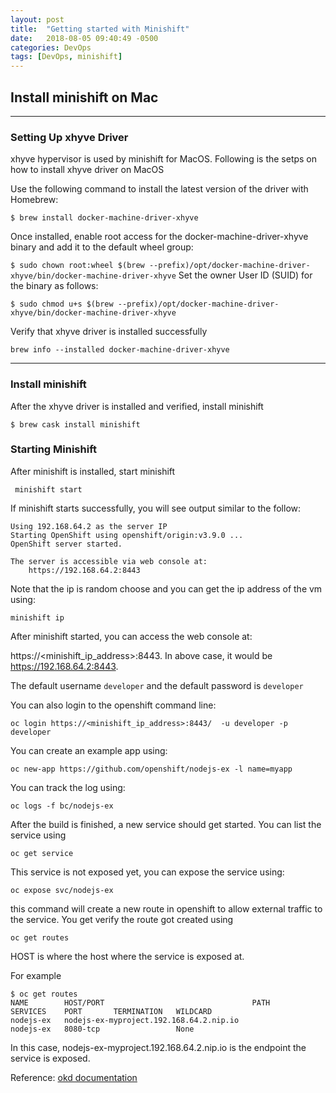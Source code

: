 ```yaml
---
layout: post
title:  "Getting started with Minishift"
date:   2018-08-05 09:40:49 -0500
categories: DevOps
tags: [DevOps, minishift]
---
```


## Install minishift on Mac

***

### Setting Up xhyve Driver

xhyve hypervisor is used by minishift for MacOS. Following is the setps on how to install xhyve driver on MacOS

Use the following command to install the latest version of the driver with Homebrew:


`$ brew install docker-machine-driver-xhyve`

Once installed, enable root access for the docker-machine-driver-xhyve binary and add it to the default wheel group:

`$ sudo chown root:wheel $(brew --prefix)/opt/docker-machine-driver-xhyve/bin/docker-machine-driver-xhyve`
Set the owner User ID (SUID) for the binary as follows:

`$ sudo chmod u+s $(brew --prefix)/opt/docker-machine-driver-xhyve/bin/docker-machine-driver-xhyve`

Verify that xhyve driver is installed successfully

`brew info --installed docker-machine-driver-xhyve`

***

### Install minishift
After the xhyve driver is installed and verified, install minishift

`$ brew cask install minishift`

### Starting Minishift
After minishift is installed, start minishift

` minishift start`

If minishift starts successfully, you will see output similar to the follow:

```
Using 192.168.64.2 as the server IP
Starting OpenShift using openshift/origin:v3.9.0 ...
OpenShift server started.

The server is accessible via web console at:
    https://192.168.64.2:8443
```

Note that the ip is random choose and you can get the ip address of the vm using:

`minishift ip`

After minishift started, you can access the web console at:

https://<minishift_ip_address>:8443. In above case, it would be https://192.168.64.2:8443.

The default username `developer` and the default password is `developer`

You can also login to the openshift command line:

`oc login https://<minishift_ip_address>:8443/  -u developer -p developer`

You can create an example app using:

`oc new-app https://github.com/openshift/nodejs-ex -l name=myapp`

You can track the log using:

`oc logs -f bc/nodejs-ex`

After the build is finished, a new service should get started. You can list the service using

`oc get service`

This service is not exposed yet, you can expose the service using:

`oc expose svc/nodejs-ex`

this command will create a new route in openshift to allow external traffic to the service. You get verify the route got created using

`oc get routes`

HOST is where the host where the service is exposed at.

For example

```
$ oc get routes
NAME        HOST/PORT                                 PATH      SERVICES    PORT       TERMINATION   WILDCARD
nodejs-ex   nodejs-ex-myproject.192.168.64.2.nip.io             nodejs-ex   8080-tcp                 None
```

In this case, nodejs-ex-myproject.192.168.64.2.nip.io is the endpoint the service is exposed.


Reference:
[okd documentation](https://docs.okd.io/latest/minishift/getting-started/quickstart.html#starting-minishift)